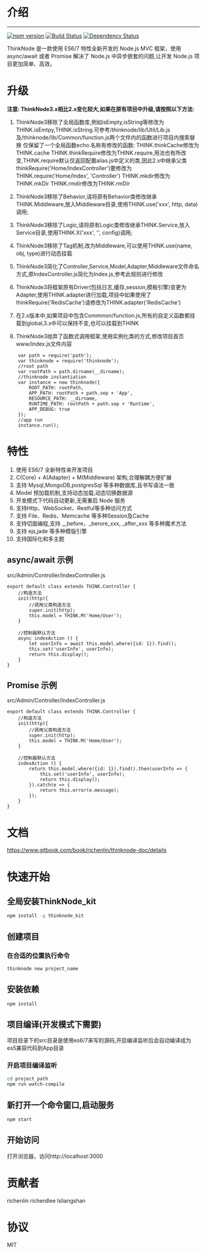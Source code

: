 # 介绍
-----

[![npm version](https://badge.fury.io/js/thinknode.svg)](https://badge.fury.io/js/thinknode)
[![Build Status](https://travis-ci.org/richenlin/thinknode.svg?branch=master)](https://travis-ci.org/richenlin/thinknode)
[![Dependency Status](https://david-dm.org/richenlin/thinknode.svg)](https://david-dm.org/richenlin/thinknode)

ThinkNode 是一款使用 ES6/7 特性全新开发的 Node.js MVC 框架，使用 async/await 或者 Promise 解决了 Node.js 中异步嵌套的问题,让开发 Node.js 项目更加简单、高效。

# 升级
**注意: ThinkNode3.x相比2.x变化较大,如果在原有项目中升级,请按照以下方法:**

1. ThinkNode3移除了全局函数库,例如isEmpty,isString等修改为THINK.isEmtpy,THINK.isString.可参考/thinknode/lib/Util/Lib.js及/thinknode/lib/Common/function.js两个文件内的函数进行项目内搜索替换
   仅保留了一个全局函数echo.名称有修改的函数:
   THINK.thinkCache修改为THINK.cache
   THINK.thinkRequire修改为THINK.require,用法也有所改变,THINK.require默认仅返回配置alias.js中定义的类,因此2.x中继承父类thinkRequire('Home/IndexController')要修改为THINK.require('Home/Index', 'Controller')
   THINK.mkdir修改为THINK.mkDir
   THINK.rmdir修改为THINK.rmDir
   

2. ThinkNode3移除了Behavior,请将原有Behavior类修改继承THINK.Middleware,放入Middleware目录,使用THINK.use('xxx', http, data)调用;

3. ThinkNode3移除了Logic,请将原有Logic类修改继承THINK.Service,放入Service目录,使用THINK.X('xxx', '', config)调用;

4. ThinkNode3移除了Tag机制,改为Middleware,可以使用THINK.use(name, obj, type)进行动态挂载

5. ThinkNode3简化了Controller,Service,Model,Adapter,Middleware文件命名方式,原IndexController.js简化为Index.js,参考此规则进行修改

6. ThinkNode3将框架原有Driver(包括日志,缓存,session,模板引擎)变更为Adapter,使用THINK.adapter进行加载,项目中如果使用了thinkRequire('RedisCache')请修改为THINK.adapter('RedisCache')

7. 在2.x版本中,如果项目中包含Commmon/function.js,所有的自定义函数都挂载到global,3.x中可以保持不变,也可以挂载到THINK 

8. ThinkNode3抛弃了函数式调用框架,使用实例化类的方式,修改项目首页 www/index.js文件内容
```
    var path = require('path');
    var thinknode = require('thinknode');
    //root path
    var rootPath = path.dirname(__dirname);
    //thinknode instantiation
    var instance = new thinknode({
        ROOT_PATH: rootPath,
        APP_PATH: rootPath + path.sep + 'App',
        RESOURCE_PATH: __dirname,
        RUNTIME_PATH: rootPath + path.sep + 'Runtime',
        APP_DEBUG: true
    });
    //app run
    instance.run();
```
# 特性

1. 使用 ES6/7 全新特性来开发项目
2. C(Core) + A(Adapter) + M(Middleware) 架构,合理解耦方便扩展
3. 支持 Mysql,MongoDB,postgresSql 等多种数据库,且书写语法一致
4. Model 预加载机制,支持动态加载,动态切换数据源
5. 开发模式下代码自动更新,无需重启 Node 服务
6. 支持Http、WebSocket、Restful等多种访问方式
7. 支持 File、Redis、Memcache 等多种Session及Cache
8. 支持切面编程,支持 __before，_berore_xxx, _after_xxx 等多种魔术方法
9. 支持 ejs,jade 等多种模版引擎
10. 支持国际化和多主题

## async/await 示例
src/Admin/Controller/IndexController.js
```
export default class extends THINK.Controller {
    //构造方法
    init(http){
        //调用父类构造方法
        super.init(http);
        this.model = THINK.M('Home/User');
    }
    
    //控制器默认方法
    async indexAction () {
        let userInfo = await this.model.where({id: 1}).find();
        this.set('userInfo', userInfo);
        return this.display();
    }
}
```

## Promise 示例
src/Admin/Controller/IndexController.js
```
export default class extends THINK.Controller {
    //构造方法
    init(http){
        //调用父类构造方法
        super.init(http);
        this.model = THINK.M('Home/User');
    }
    
    //控制器默认方法
    indexAction () {
        return this.model.where({id: 1}).find().then(userInfo => {
            this.set('userInfo', userInfo);
            return this.display();
        }).catch(e => {
            return this.error(e.message);
        });
    }
}
```

# 文档

https://www.gitbook.com/book/richenlin/thinknode-doc/details

# 快速开始

## 全局安装ThinkNode_kit

```sh
npm install -g thinknode_kit
```

## 创建项目


### 在合适的位置执行命令

```sh
thinknode new project_name
```

## 安装依赖

```sh
npm install
```

## 项目编译(开发模式下需要)

项目目录下的src目录是使用es6/7来写的源码,开启编译监听后会自动编译成为es5兼容代码到App目录

### 开启项目编译监听

```sh
cd project_path
npm run watch-compile
```

## 新打开一个命令窗口,启动服务

```sh
npm start
```

## 开始访问

打开浏览器，访问http://localhost:3000 


# 贡献者

richenlin
richerdlee
lsliangshan

# 协议

MIT
